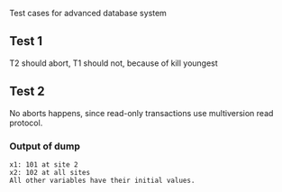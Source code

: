 Test cases for advanced database system


Test 1
-----


T2 should abort, T1 should not, because of kill youngest



Test 2
-----

No aborts happens, since read-only transactions use
multiversion read protocol.

### Output of dump

```
x1: 101 at site 2
x2: 102 at all sites
All other variables have their initial values.
```



